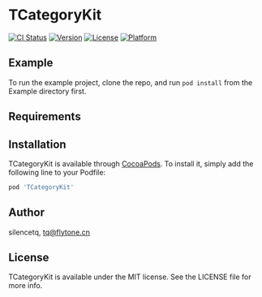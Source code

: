 # TCategoryKit

[![CI Status](https://img.shields.io/travis/silencetq/TCategoryKit.svg?style=flat)](https://travis-ci.org/silencetq/TCategoryKit)
[![Version](https://img.shields.io/cocoapods/v/TCategoryKit.svg?style=flat)](https://cocoapods.org/pods/TCategoryKit)
[![License](https://img.shields.io/cocoapods/l/TCategoryKit.svg?style=flat)](https://cocoapods.org/pods/TCategoryKit)
[![Platform](https://img.shields.io/cocoapods/p/TCategoryKit.svg?style=flat)](https://cocoapods.org/pods/TCategoryKit)

## Example

To run the example project, clone the repo, and run `pod install` from the Example directory first.

## Requirements

## Installation

TCategoryKit is available through [CocoaPods](https://cocoapods.org). To install
it, simply add the following line to your Podfile:

```ruby
pod 'TCategoryKit'
```

## Author

silencetq, tq@flytone.cn

## License

TCategoryKit is available under the MIT license. See the LICENSE file for more info.
